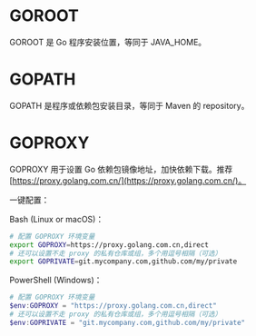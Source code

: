 # GOROOT

GOROOT 是 Go 程序安装位置，等同于 JAVA_HOME。

# GOPATH

GOPATH 是程序或依赖包安装目录，等同于 Maven 的 repository。

# GOPROXY

GOPROXY 用于设置 Go 依赖包镜像地址，加快依赖下载。推荐 [https://proxy.golang.com.cn/](https://proxy.golang.com.cn/)。

一键配置：

Bash (Linux or macOS)：

```bash
# 配置 GOPROXY 环境变量
export GOPROXY=https://proxy.golang.com.cn,direct
# 还可以设置不走 proxy 的私有仓库或组，多个用逗号相隔（可选）
export GOPRIVATE=git.mycompany.com,github.com/my/private
```

PowerShell (Windows)：

```PowerShell
# 配置 GOPROXY 环境变量
$env:GOPROXY = "https://proxy.golang.com.cn,direct"
# 还可以设置不走 proxy 的私有仓库或组，多个用逗号相隔（可选）
$env:GOPRIVATE = "git.mycompany.com,github.com/my/private"
```